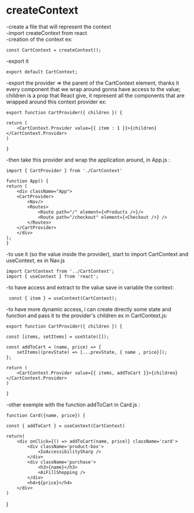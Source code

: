 # createContext

-create a file that will represent the context\
-import createContext from react\
-creation of the context ex:

    const CartContext = createContext();

-export it 

    export default CartContext;

-export the provider => the parent of the CartContext element, thanks it every component that we wrap around gonna have access to the value;
children is a prop that React give, it represent all the components that are wrapped around this context provider  ex:

    export function CartProvider({ children }) {

    return (
        <CartContext.Provider value={{ item : 1 }}>{children}</CartContext.Provider>
    )
    
    }

-then take this provider and wrap the application around, in App.js :

    import { CartProvider } from './CartContext' 

    function App() {
    return (
        <div className="App">
        <CartProvider>
            <Nav/>
            <Routes>
                <Route path="/" element={<Products />}/>
                <Route path="/checkout" element={<Checkout />} />
            </Routes>
        </CartProvider>
        </div>
    );
    }

-to use it (so the value inside the provider), start to import CartContext and useContext, ex in Nav.js

    import CartContext from '../CartContext';
    import { useContext } from 'react';

-to have access and extract to the value save in variable the context:

     const { item } = useContext(CartContext);

-to have more dynamic access, i can create directly some state and function and pass it to the provider's children ex in CartContext.js:

    export function CartProvider({ children }) {

    const [items, setItems] = useState([]);

    const addToCart = (name, price) => {
        setItems((prevState) => [...prevState, { name , price}]);
    };

    return (
        <CartContext.Provider value={{ items, addToCart }}>{children}</CartContext.Provider>
    )

    }

-other exemple with the function addToCart in Card.js :

    function Card({name, price}) {

    const { addToCart } = useContext(CartContext)

    return(
        <div onClick={() => addToCart(name, price)} className='card'>
            <div className='product-box'>
                <IoAccessibilitySharp />
            </div>
            <div className='purchase'>
                <h3>{name}</h3>
                <AiFillShopping />
            </div>
            <h4>${price}</h4>
        </div>
    )
}
